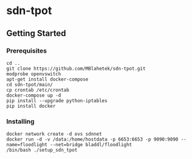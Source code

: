 # sdn-tpot



## Getting Started


### Prerequisites


```
cd ..
git clone https://github.com/MBlahetek/sdn-tpot.git
modprobe openvswitch
apt-get install docker-compose
cd sdn-tpot/main/
cp crontab /etc/crontab
docker-compose up -d
pip install --upgrade python-iptables
pip install docker
```

### Installing

```
docker network create -d ovs sdnnet
docker run -d -v /data:/home/hostdata -p 6653:6653 -p 9090:9090 --name=floodlight --net=bridge bladdl/floodlight
/bin/bash ./setup_sdn_tpot
```

